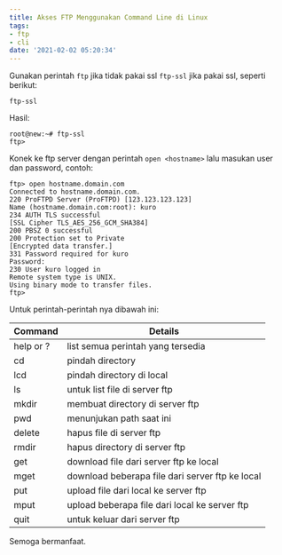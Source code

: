 ```yaml
---
title: Akses FTP Menggunakan Command Line di Linux
tags:
- ftp
- cli
date: '2021-02-02 05:20:34'
---
```


Gunakan perintah `ftp` jika tidak pakai ssl `ftp-ssl` jika pakai ssl, seperti berikut:

```
ftp-ssl
```
Hasil:

```
root@new:~# ftp-ssl
ftp> 
```

Konek ke ftp server dengan perintah `open <hostname>` lalu masukan user dan password, contoh:

```
ftp> open hostname.domain.com
Connected to hostname.domain.com.
220 ProFTPD Server (ProFTPD) [123.123.123.123]
Name (hostname.domain.com:root): kuro
234 AUTH TLS successful
[SSL Cipher TLS_AES_256_GCM_SHA384]
200 PBSZ 0 successful
200 Protection set to Private
[Encrypted data transfer.]
331 Password required for kuro
Password:
230 User kuro logged in
Remote system type is UNIX.
Using binary mode to transfer files.
ftp> 
```

Untuk perintah-perintah nya dibawah ini:

| Command | Details |
| -------- | -------- |
| help or ? | list semua perintah yang tersedia |
| cd | pindah directory |
| lcd | pindah directory di local |
| ls | untuk list file di server ftp |
| mkdir | membuat directory di server ftp |
| pwd | menunjukan path saat ini |
| delete | hapus file di server ftp |
| rmdir | hapus directory di server ftp |
| get | download file dari server ftp ke local |
| mget | download beberapa file dari server ftp ke local |
| put | upload file dari local ke server ftp |
| mput | upload beberapa file dari local ke server ftp |
| quit | untuk keluar dari server ftp |

Semoga bermanfaat.

